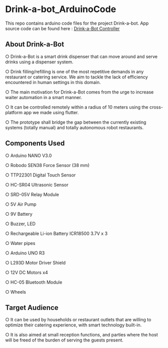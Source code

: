 # Drink-a-bot_ArduinoCode

This repo contains arduino code files for the project Drink-a-bot. App source code can be found here : [Drink-a-Bot Controller](https://github.com/Alphantom07/drink_a_bot)

## About Drink-a-Bot
○ Drink-a-Bot is a smart drink dispenser that can move around and serve drinks using a dispenser system. 

○ Drink filling/refilling is one of the most repetitive demands in any restaurant or catering service. We aim to tackle the lack of efficiency encountered in human settings in this domain.

○ The main motivation for Drink-a-Bot comes from the urge to increase waiter automation in a smart manner.

○ It can be controlled remotely within a radius of 10 meters using the cross-platform app we made using flutter.

○ The prototype shall bridge the gap between the currently existing systems (totally manual) and totally autonomous robot restaurants.



## Components Used
○ Arduino NANO V3.0

○ Robodo SEN38 Force Sensor (38 mm)

○ TTP22301 Digital Touch Sensor

○ HC-SR04 Ultrasonic Sensor

○ SRD-05V Relay Module

○ 5V Air Pump

○ 9V Battery

○ Buzzer, LED

○ Rechargeable Li-ion Battery ICR18500 3.7V x 3

○ Water pipes

○ Arduino UNO R3

○ L293D Motor Driver Shield

○ 12V DC Motors x4

○ HC-05 Bluetooth Module

○ Wheels



## Target Audience
○ It can be used by households or restaurant outlets that are willing to optimize their catering experience, with smart technology built-in.

○ It is also aimed at small reception functions, and parties where the host will be freed of the burden of serving the guests present.

